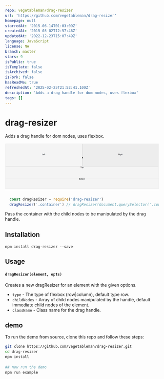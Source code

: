 ```yaml
---
repo: vegetableman/drag-resizer
url: 'https://github.com/vegetableman/drag-resizer'
homepage: null
starredAt: '2015-06-14T01:03:09Z'
createdAt: '2015-03-02T12:57:46Z'
updatedAt: '2022-12-23T15:07:49Z'
language: JavaScript
license: NA
branch: master
stars: 9
isPublic: true
isTemplate: false
isArchived: false
isFork: false
hasReadMe: true
refreshedAt: '2025-02-25T21:52:41.100Z'
description: 'Adds a drag handle for dom nodes, uses flexbox'
tags: []
---
```


# drag-resizer

Adds a drag handle for dom nodes, uses flexbox.

![img](https://raw.githubusercontent.com/vegetableman/drag-resizer/master/example.gif)

```js
  const dragResizer = require('drag-resizer')
  dragResizer('.container') // dragResizer(document.querySelector('.container'))
```

Pass the container with the child nodes to be manipulated by the drag handle.

## Installation

`npm install drag-resizer --save`


## Usage

#### `dragResizer(element, opts)`

Creates a new dragResizer for an element with the given options.

- `type` - The type of flexbox (row|column), default type row.
- `childNodes` - Array of child nodes manipulated by the handle, default immediate child nodes of the element.
- `className` - Class name for the drag handle.

## demo

To run the demo from source, clone this repo and follow these steps:

```sh
git clone https://github.com/vegetableman/drag-resizer.git
cd drag-resizer
npm install

## now run the demo
npm run example
```
